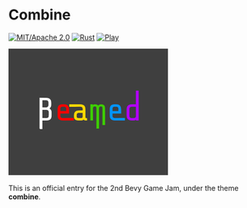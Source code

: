 # Combine

[![MIT/Apache 2.0](https://img.shields.io/badge/License-MIT%2FApache-blue.svg)](./LICENSE)
[![Rust](https://github.com/djeedai/combine/workflows/CI/badge.svg)](https://github.com/djeedai/combine/actions)
[![Play](https://img.shields.io/badge/PlayOnline-itch.io-ff69b4)](https://djee.itch.io/beamed)

![Beamed](media/cover.png)

This is an official entry for the 2nd Bevy Game Jam, under the theme **combine**.
